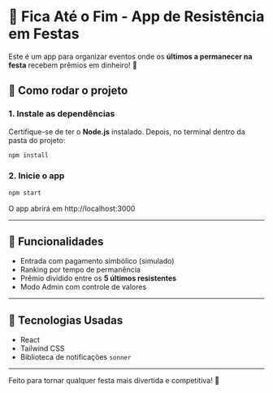 # 🎉 Fica Até o Fim - App de Resistência em Festas

Este é um app para organizar eventos onde os **últimos a permanecer na festa** recebem prêmios em dinheiro! 🥳

## 🚀 Como rodar o projeto

### 1. Instale as dependências
Certifique-se de ter o **Node.js** instalado. Depois, no terminal dentro da pasta do projeto:

```bash
npm install
```

### 2. Inicie o app

```bash
npm start
```

O app abrirá em http://localhost:3000

---

## 🔧 Funcionalidades

- Entrada com pagamento simbólico (simulado)
- Ranking por tempo de permanência
- Prêmio dividido entre os **5 últimos resistentes**
- Modo Admin com controle de valores

---

## 🧱 Tecnologias Usadas

- React
- Tailwind CSS
- Biblioteca de notificações `sonner`

---

Feito para tornar qualquer festa mais divertida e competitiva! 🎊
